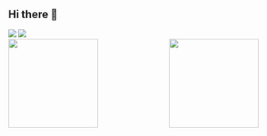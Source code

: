 ## Hi there 👋
<div> 
  <a href="https://www.linkedin.com/in/luankevinferreira" target="_blank"><img src="https://img.shields.io/badge/-LinkedIn-%230077B5?style=for-the-badge&logo=linkedin&logoColor=white" target="_blank"></a> 
   <a href="https://stackoverflow.com/users/4588977/luan-kevin-ferreira?tab=profile" target="_blank"><img src="https://img.shields.io/badge/Stack_Overflow-FE7A16?style=for-the-badge&logo=stack-overflow&logoColor=white" target="_blank"></a> 
</div>

 <div>
  <a href="https://github.com/luankevinferreira">
  <img align="left" height="180em" src="https://github-readme-stats.vercel.app/api?username=luankevinferreira&show_icons=true&theme=dark&include_all_commits=true&count_private=true"/>
  <img align="right" height="180em" src="https://github-readme-stats.vercel.app/api/top-langs/?username=luankevinferreira&layout=compact&langs_count=7&theme=dark"/>
</div>



